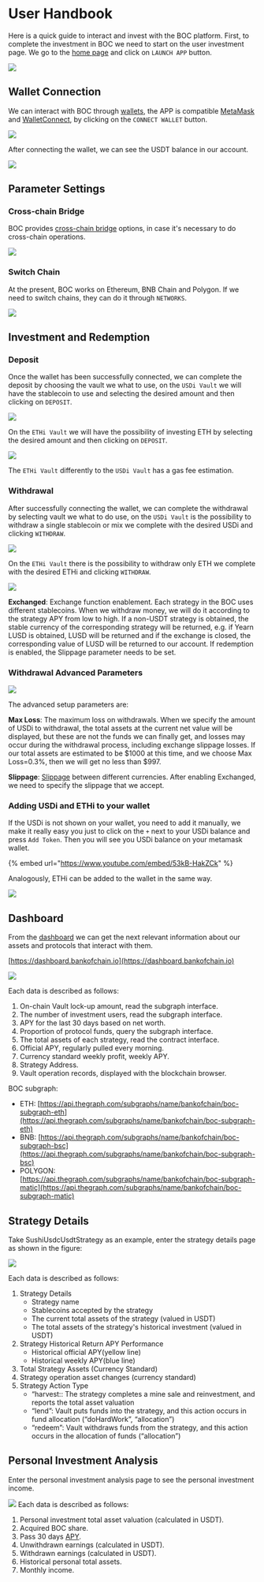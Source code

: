 # User Handbook

Here is a quick guide to interact and invest with the BOC platform. First, to complete the investment in BOC we need to start on the user investment page. We go to the [home page](https://bankofchain.io/#/) and click on `LAUNCH APP` button.

![](<../.gitbook/assets/launchapp.png>)

## Wallet Connection

We can interact with BOC through [wallets](../more/appendix.md#wallet), the APP is compatible [MetaMask](https://metamask.io/) and [WalletConnect](https://walletconnect.com/), by clicking on the `CONNECT WALLET` button.

![](<../.gitbook/assets/connectwallet.png>)

After connecting the wallet, we can see the USDT balance in our account.

![](<../.gitbook/assets/pic-4.png>)

## Parameter Settings

### Cross-chain Bridge

BOC provides [cross-chain bridge](../more/appendix.md#bridge) options, in case it's necessary to do cross-chain operations.

![](<../.gitbook/assets/chainbridge.png>)

### Switch Chain

At the present, BOC works on Ethereum, BNB Chain and Polygon. If we need to switch chains, they can do it through `NETWORKS`.

![](<../.gitbook/assets/networkchange.png>)

## Investment and Redemption

### Deposit

Once the wallet has been successfully connected, we can complete the deposit by choosing the vault we what to use, on the `USDi Vault` we will have the stablecoin to use and selecting the desired amount and then clicking on `DEPOSIT`.

![](<../.gitbook/assets/pic-7.png>)

On the `ETHi Vault` we will have the possibility of investing ETH by selecting the desired amount and then clicking on `DEPOSIT`.

![](<../.gitbook/assets/depositpage\_eth.PNG>)

The `ETHi Vault` differently to the `USDi Vault` has a gas fee estimation.

### Withdrawal

After successfully connecting the wallet, we can complete the withdrawal by selecting vault we what to do use, on the `USDi Vault` is the possibility to withdraw a single stablecoin or mix we complete with the desired USDi and clicking `WITHDRAW`.

![](../.gitbook/assets/pic-8.png)

On the `ETHi Vault` there is the possibility to withdraw only ETH we complete with the desired ETHi and clicking `WITHDRAW`.

![](../.gitbook/assets/withdraw\_eth.PNG)

**Exchanged**: Exchange function enablement. Each strategy in the BOC uses different stablecoins. When we withdraw money, we will do it according to the strategy APY from low to high. If a non-USDT strategy is obtained, the stable currency of the corresponding strategy will be returned, e.g. if Yearn LUSD is obtained, LUSD will be returned and if the exchange is closed, the corresponding value of LUSD will be returned to our account. If redemption is enabled, the Slippage parameter needs to be set.

### Withdrawal Advanced Parameters

![](<../.gitbook/assets/advancesetting.png>)

The advanced setup parameters are:

**Max Loss**: The maximum loss on withdrawals. When we specify the amount of USDi to withdrawal, the total assets at the current net value will be displayed, but these are not the funds we can finally get, and losses may occur during the withdrawal process, including exchange slippage losses. If our total assets are estimated to be $1000 at this time, and we choose Max Loss=0.3%, then we will get no less than $997.

**Slippage**: [Slippage](../more/appendix.md#slippage) between different currencies. After enabling Exchanged, we need to specify the slippage that we accept.

### Adding USDi and ETHi to your wallet

If the USDi is not shown on your wallet, you need to add it manually, we make it really easy you just to click on the `+` next to your USDi balance and press `Add Token`. Then you will see you USDi balance on your metamask wallet.

{% embed url="https://www.youtube.com/embed/53kB-HakZCk" %}

Analogously, ETHi can be added to the wallet in the same way.

![](<../.gitbook/assets/addtoken\_ethi.png>)

## Dashboard

From the [dashboard](../more/appendix.md#dashboard) we can get the next relevant information about our assets and protocols that interact with them.

[https://dashboard.bankofchain.io](https://dashboard.bankofchain.io)

![](<../.gitbook/assets/dashboard.jpg>)

Each data is described as follows:

1. On-chain Vault lock-up amount, read the subgraph interface.
2. The number of investment users, read the subgraph interface.
3. APY for the last 30 days based on net worth.
4. Proportion of protocol funds, query the subgraph interface.
5. The total assets of each strategy, read the contract interface.
6. Official APY, regularly pulled every morning.
7. Currency standard weekly profit, weekly APY.
8. Strategy Address.
9. Vault operation records, displayed with the blockchain browser.

BOC subgraph:

* ETH: [https://api.thegraph.com/subgraphs/name/bankofchain/boc-subgraph-eth](https://api.thegraph.com/subgraphs/name/bankofchain/boc-subgraph-eth)
* BNB: [https://api.thegraph.com/subgraphs/name/bankofchain/boc-subgraph-bsc](https://api.thegraph.com/subgraphs/name/bankofchain/boc-subgraph-bsc)
* POLYGON: [https://api.thegraph.com/subgraphs/name/bankofchain/boc-subgraph-matic](https://api.thegraph.com/subgraphs/name/bankofchain/boc-subgraph-matic)

## Strategy Details

Take SushiUsdcUsdtStrategy as an example, enter the strategy details page as shown in the figure:

![](<../.gitbook/assets/detail.jpg>)

Each data is described as follows:

1. Strategy Details
   * Strategy name
   * Stablecoins accepted by the strategy
   * The current total assets of the strategy (valued in USDT)
   * The total assets of the strategy's historical investment (valued in USDT)
2. Strategy Historical Return APY Performance
   * Historical official APY(yellow line)
   * Historical weekly APY(blue line)
3. Total Strategy Assets (Currency Standard)
4. Strategy operation asset changes (currency standard)
5. Strategy Action Type
   * “harvest:: The strategy completes a mine sale and reinvestment, and reports the total asset valuation
   * “lend”: Vault puts funds into the strategy, and this action occurs in fund allocation (“doHardWork”, “allocation”)
   * “redeem”: Vault withdraws funds from the strategy, and this action occurs in the allocation of funds (“allocation”)

## Personal Investment Analysis

Enter the personal investment analysis page to see the personal investment income.

![](<../.gitbook/assets/personalpage.jpg>) Each data is described as follows:

1. Personal investment total asset valuation (calculated in USDT).
2. Acquired BOC share.
3. Pass 30 days [APY](../more/appendix.md#annual-yield-apy).
4. Unwithdrawn earnings (calculated in USDT).
5. Withdrawn earnings (calculated in USDT).
6. Historical personal total assets.
7. Monthly income.
